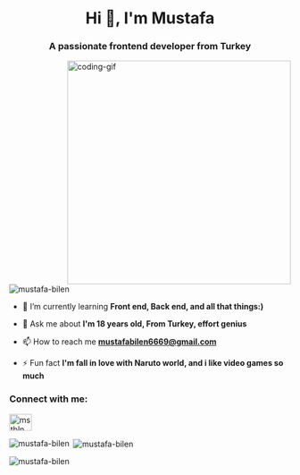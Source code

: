 <h1 align="center">Hi 👋, I'm Mustafa</h1>
<h3 align="center">A passionate frontend developer from Turkey</h3>

<img align="right" width="400" src="https://c.tenor.com/GfSX-u7VGM4AAAAC/coding.gif" alt="coding-gif">

<p align="left"> <img src="https://komarev.com/ghpvc/?username=mustafa-bilen&label=Profile%20views&color=0e75b6&style=flat" alt="mustafa-bilen" /> </p>

- 🌱 I’m currently learning **Front end, Back end, and all that things:)**

- 💬 Ask me about **I'm 18 years old, From Turkey, effort genius**

- 📫 How to reach me **mustafabilen6669@gmail.com**

- ⚡ Fun fact **I'm fall in love with Naruto world, and i like video games so much**

<h3 align="left">Connect with me:</h3>
<p align="left">
<a href="https://linkedin.com/in/mstbln" target="blank"><img align="center" src="https://raw.githubusercontent.com/rahuldkjain/github-profile-readme-generator/master/src/images/icons/Social/linked-in-alt.svg" alt="mstbln" height="30" width="40" /></a>
</p>

<p><img align="left" src="https://github-readme-stats.vercel.app/api/top-langs?username=mustafa-bilen&show_icons=true&locale=en&layout=compact" alt="mustafa-bilen" /></p>

<p>&nbsp;<img align="center" src="https://github-readme-stats.vercel.app/api?username=mustafa-bilen&show_icons=true&locale=en" alt="mustafa-bilen" /></p>

<p><img align="center" src="https://github-readme-streak-stats.herokuapp.com/?user=mustafa-bilen&" alt="mustafa-bilen" /></p>

